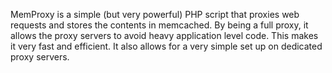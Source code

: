 MemProxy is a simple (but very powerful) PHP script that proxies web requests and stores the contents in memcached.  By being a full proxy, it allows the proxy servers to avoid heavy application level code.  This makes it very fast and efficient.  It also allows for a very simple set up on dedicated proxy
servers.